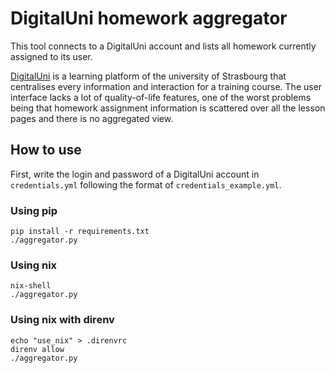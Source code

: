# DigitalUni homework aggregator

This tool connects to a DigitalUni account and lists all homework currently
assigned to its user.

[DigitalUni](https://campus.sfc.unistra.fr/) is a learning platform of the
university of Strasbourg that centralises every information and interaction for
a training course. The user interface lacks a lot of quality-of-life features,
one of the worst problems being that homework assignment information is
scattered over all the lesson pages and there is no aggregated view.

## How to use

First, write the login and password of a DigitalUni account in `credentials.yml`
following the format of `credentials_example.yml`.

### Using pip

```shell
pip install -r requirements.txt
./aggregator.py
```

### Using nix

```shell
nix-shell
./aggregator.py
```

### Using nix with direnv

```shell
echo "use_nix" > .direnvrc
direnv allow
./aggregator.py
```
